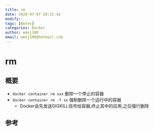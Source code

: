 ```yaml
---
title: rm
date: 2020-07-07 20:32:42
modify: 
tags: [Notes]
categories: Docker
author: wmsj100
email: wmsj100@hotmail.com
---
```


# rm

## 概要

- `docker container rm xxx` 删除一个停止的容器
- `docker container rm -f xx` 强制删除一个运行中的容器	
	- Docker会先发送GIGKILL信号给容器,终止其中的应用,之后强行删除

## 参考

